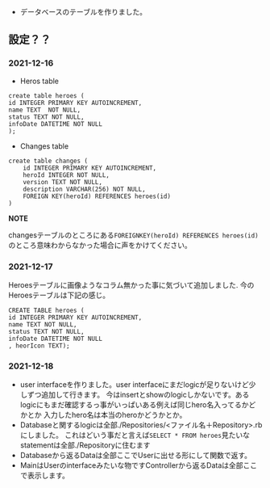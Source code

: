 - データベースのテーブルを作りました。

## 設定？？

### 2021-12-16

- Heros table

``` 
create table heroes (
id INTEGER PRIMARY KEY AUTOINCREMENT,
name TEXT  NOT NULL,
status TEXT NOT NULL,
infoDate DATETIME NOT NULL
); 
```

- Changes table 

``` 
create table changes (
    id INTEGER PRIMARY KEY AUTOINCREMENT,
    heroId INTEGER NOT NULL,
    version TEXT NOT NULL,
    description VARCHAR(256) NOT NULL,
    FOREIGN KEY(heroId) REFERENCES heroes(id)
) 
```


**NOTE**

changesテーブルのところにある` FOREIGNKEY(heroId) REFERENCES heroes(id) `
のところ意味わからなかった場合に声をかけてください。

### 2021-12-17

Heroesテーブルに画像ようなコラム無かった事に気づいて追加しました.
今のHeroesテーブルは下記の感じ。
```
CREATE TABLE heroes (
id INTEGER PRIMARY KEY AUTOINCREMENT,
name TEXT NOT NULL,
status TEXT NOT NULL,
infoDate DATETIME NOT NULL
, heorIcon TEXT);
```

### 2021-12-18

 - user interfaceを作りました。user interfaceにまだlogicが足りないけど少しずつ追加して行きます。
  今はinsertとshowのlogicしかないです。あるlogicにもまだ確認するっ事がいっぱいある例えば同じhero名入ってるかどかとか
  入力したhero名は本当のheroかどうかとか。
- Databaseと関するlogicは全部./Repositories/<ファイル名＋Repository>.rbにしました。
これはどいう事だと言えば` SELECT * FROM heroes `見たいなstatementは全部./Repositoryに住むます
- Databaseから返るDataは全部ここでUserに出せる形にして関数で返す。
- MainはUserのinterfaceみたいな物ですControllerから返るDataは全部ここで表示します。